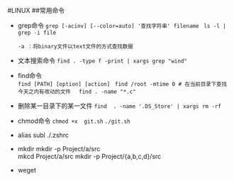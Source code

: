 #LINUX
##常用命令
* grep命令
	`grep [-acinv] [--color=auto] '查找字符串' filename `  `ls -l | grep -i file `
	```
	-a ：将binary文件以text文件的方式查找数据 
	```
* 文本搜索命令
	`find . -type f -print | xargs grep "wind"`

* find命令	
	`find [PATH] [option] [action] `   `find /root -mtime 0 # 在当前目录下查找今天之内有改动的文件  `
	`find . -name "*.c"`
* 删除某一目录下的某一文件
	`find  . -name '.DS_Store' | xargs rm -rf `
* chmod命令
	`chmod +x  git.sh`   `./git.sh`
* alias
	subl ./.zshrc   
* mkdir 
	mkdir -p Project/a/src	
	mkcd Project/a/src
	mkdir -p Project/{a,b,c,d}/src
* weget 